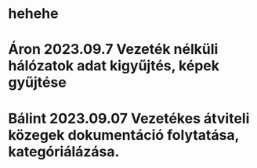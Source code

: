 # hehehe
# Áron 2023.09.7 Vezeték nélküli hálózatok adat kigyűjtés, képek gyűjtése
# Bálint 2023.09.07 Vezetékes átviteli közegek dokumentáció folytatása, kategóriálázása.
